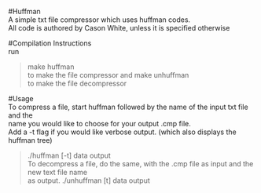 #Huffman  
A simple txt file compressor which uses huffman codes.  
All code is authored by Cason White, unless it is specified otherwise  

#Compilation Instructions  
run  
>make huffman  
to make the file compressor
and
>make unhuffman  
to make the file decompressor  

#Usage  
To compress a file, start huffman followed by the name of the input txt file and the  
name you would like to choose for your output .cmp file.  
Add a -t flag if you would like verbose output. (which also displays the huffman tree)
>./huffman [-t] data output  
To decompress a file, do the same, with the .cmp file as input and the new text file name  
as output.
>./unhuffman [t] data output  
